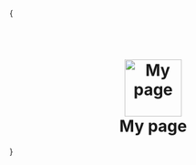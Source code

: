 {
  <h1 align="center">
  <br> 
  <img src="https://imglarger.com/Images/before-after/ai-image-enlarger-1-after-2.jpg" alt= "My page"
  width="100">
  <br> 
  My page
  <br>
  </h1>
}
